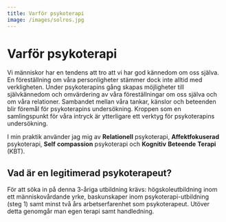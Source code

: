 ```yaml
---
title: Varför psykoterapi
image: /images/solros.jpg
---
```


Varför psykoterapi
===

Vi människor har en tendens att tro att vi har god kännedom om oss själva.  En
föreställning om våra personligheter stämmer dock inte alltid med verkligheten.
Under psykoterapins gång skapas möjligheter till självkännedom och omvärdering
av våra föreställningar om oss själva och om våra relationer. Sambandet mellan
våra tankar, känslor och beteenden blir föremål för psykoterapins undersökning.
Kroppen som en samlingspunkt för våra intryck är ytterligare ett verktyg för
psykoterapins undersökning.

I min praktik använder jag mig av __Relationell__ psykoterapi,
__Affektfokuserad__ psykoterapi, __Self__ __compassion__
psykoterapi och __Kognitiv__ __Beteende__ __Terapi__ (KBT).

Vad är en legitimerad psykoterapeut? 
---

För att söka in på denna 3-åriga utbildning krävs: högskoleutbildning inom ett
människovårdande yrke, baskunskaper inom psykoterapi-utbildning (steg 1) samt
minst två års arbetserfarenhet som psykoterapeut. Utöver detta genomgår man
egen terapi samt handledning.

